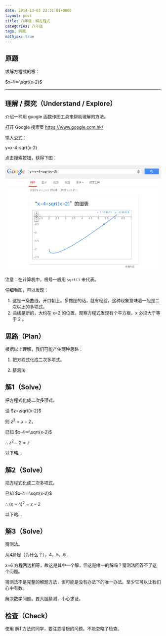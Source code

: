 ```yaml
---
date: 2014-13-03 22:31:01+0800
layout: post
title: 八年级：解方程式
categories: 八年级
tags: 例题
mathjax: true
---
```


## 原题

求解方程式的根：

$x-4＝\sqrt{x-2}$

----

## 理解 / 探究（Understand / Explore）

介绍一种用 google 函数作图工具来帮助理解的方法。

打开 Google 搜索页 <https://www.google.com.hk/>

输入公式：

y=x-4-sqrt(x-2)

点击搜索按钮，获得下图：

![](/album/2014-03-13-L8-example.png)

注意：在计算机中，根号一般用 `sqrt()` 来代表。

仔细看图，可以发现：

1.  这是一条曲线，开口朝上。多做图的话，就有经验，这种现象意味着一般是二次以上的多项式。
2.  曲线是断的，大约在 x=2 的位置。观察方程式发现有个平方根，x 必须大于等于 2 。

## 思路（Plan）

根据以上理解，我们可能产生两种思路：

1.  把方程式化成二次多项式。

2.  猜测法

## 解1（Solve）

把方程式化成二次多项式。

设 $z=\sqrt{x-2}$

则 $z^2=x-2$，

已知 $x-4＝\sqrt{x-2}$

∴ $z^2-2=z$

以下略...

## 解2（Solve）

把方程式化成二次多项式。

已知 $x-4＝\sqrt{x-2}$

∴ $(x-4)^2=x-2$

以下略...

## 解3（Solve）

猜测法。

从4猜起（为什么？），4，5，6 ...

x=6 方程两边相等，故这是其中一个解，但这是唯一的解吗？猜测法回答不了这个问题。

猜测法不是完整的解题方法，但可能是没有办法下的唯一办法。至少它可以让我们心中有数。

解决数学问题，要大胆猜测，小心求证。

## 检查（Check）

使用 解1 方法的同学，要注意增根的问题。不能忽略了检查。
